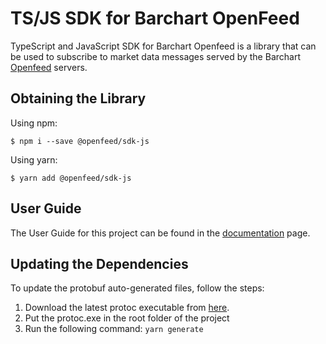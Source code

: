 # TS/JS SDK for Barchart OpenFeed

TypeScript and JavaScript SDK for Barchart Openfeed is a library that can be used to subscribe to market data messages served by the Barchart [Openfeed](https://openfeed.com/) servers.

## Obtaining the Library

Using npm:

```shell
$ npm i --save @openfeed/sdk-js
```

Using yarn:

```shell
$ yarn add @openfeed/sdk-js
```

## User Guide

The User Guide for this project can be found in the [documentation](DOCUMENTATION.md) page.

## Updating the Dependencies

To update the protobuf auto-generated files, follow the steps:

1. Download the latest protoc executable from [here](https://github.com/protocolbuffers/protobuf/releases).
2. Put the protoc.exe in the root folder of the project
3. Run the following command: `yarn generate`
